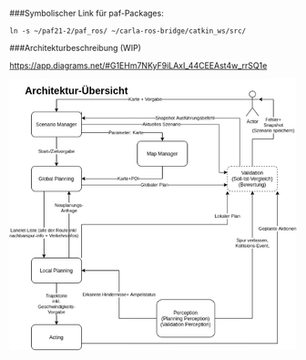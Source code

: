 ###Symbolischer Link für paf-Packages:

```
ln -s ~/paf21-2/paf_ros/ ~/carla-ros-bridge/catkin_ws/src/
```

###Architekturbeschreibung (WIP)

https://app.diagrams.net/#G1EHm7NKyF9iLAxI_44CEEAst4w_rrSQ1e

![Architecture Graph](Docs/imgs/architecture.png)
